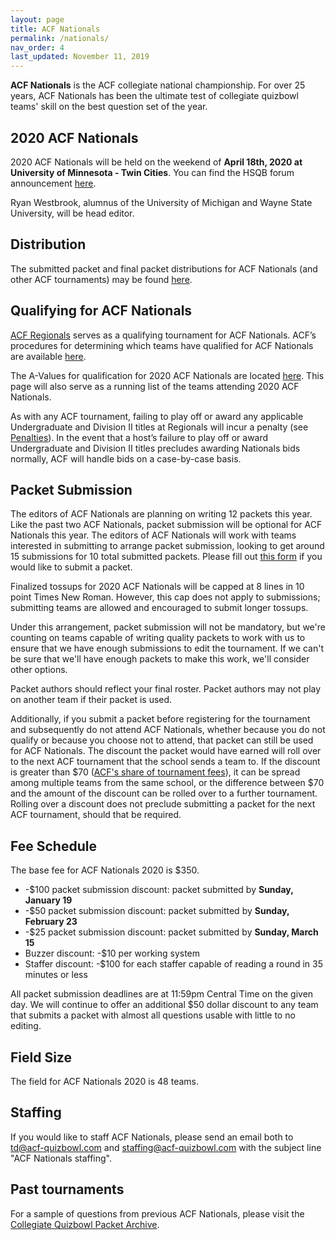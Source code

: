 ```yaml
---
layout: page
title: ACF Nationals
permalink: /nationals/
nav_order: 4
last_updated: November 11, 2019
---
```


**ACF Nationals** is the ACF collegiate national championship. For over 25 years, ACF Nationals has been the ultimate test of collegiate quizbowl teams' skill on the best question set of the year.


## 2020 ACF Nationals
2020 ACF Nationals will be held on the weekend of **April 18th, 2020 at University of Minnesota - Twin Cities**. You can find the HSQB forum announcement [here](https://hsquizbowl.org/forums/viewtopic.php?f=8&t=23261).

Ryan Westbrook, alumnus of the University of Michigan and Wayne State University, will be head editor.

## Distribution

The submitted packet and final packet distributions for ACF Nationals (and other ACF tournaments) may be found [here](/distribution).

## Qualifying for ACF Nationals
[ACF Regionals](/regionals) serves as a qualifying tournament for ACF Nationals. ACF’s procedures for determining which teams have qualified for ACF Nationals are available [here](/nationals-qualification). 

The A-Values for qualification for 2020 ACF Nationals are located [here](/a-values/2020). This page will also serve as a running list of the teams attending 2020 ACF Nationals.

As with any ACF tournament, failing to play off or award any applicable Undergraduate and Division II titles at Regionals will incur a penalty (see [Penalties](/hosting-guidelines/#penalties-for-egregious-hosting-violations)). In the event that a host’s failure to play off or award Undergraduate and Division II titles precludes awarding Nationals bids normally, ACF will handle bids on a case-by-case basis.

## Packet Submission
The editors of ACF Nationals are planning on writing 12 packets this year. Like the past two ACF Nationals, packet submission will be optional for ACF Nationals this year. The editors of ACF Nationals will work with teams interested in submitting to arrange packet submission, looking to get around 15 submissions for 10 total submitted packets. Please fill out [this form](https://forms.gle/TZ8SxgN3ycKFDALt7) if you would like to submit a packet.

Finalized tossups for 2020 ACF Nationals will be capped at 8 lines in 10 point Times New Roman. However, this cap does not apply to submissions; submitting teams are allowed and encouraged to submit longer tossups.

Under this arrangement, packet submission will not be mandatory, but we're counting on teams capable of writing quality packets to work with us to ensure that we have enough submissions to edit the tournament. If we can't be sure that we'll have enough packets to make this work, we'll consider other options.

Packet authors should reflect your final roster. Packet authors may not play on another team if their packet is used.

Additionally, if you submit a packet before registering for the tournament and subsequently do not attend ACF Nationals, whether because you do not qualify or because you choose not to attend, that packet can still be used for ACF Nationals. The discount the packet would have earned will roll over to the next ACF tournament that the school sends a team to. If the discount is greater than $70 ([ACF's share of tournament fees](/hosting-guidelines/#financial-breakdown-between-hosts-and-acf)), it can be spread among multiple teams from the same school, or the difference between $70 and the amount of the discount can be rolled over to a further tournament. Rolling over a discount does not preclude submitting a packet for the next ACF tournament, should that be required.

## Fee Schedule
The base fee for ACF Nationals 2020 is $350.

- -$100 packet submission discount: packet submitted by **Sunday, January 19**
- -$50 packet submission discount: packet submitted by **Sunday, February 23**
- -$25 packet submission discount: packet submitted by **Sunday, March 15**
- Buzzer discount: -$10 per working system
- Staffer discount: -$100 for each staffer capable of reading a round in 35 minutes or less

All packet submission deadlines are at 11:59pm Central Time on the given day. We will continue to offer an additional $50 dollar discount to any team that submits a packet with almost all questions usable with little to no editing.

## Field Size
The field for ACF Nationals 2020 is 48 teams.

## Staffing
If you would like to staff ACF Nationals, please send an email both to [td@acf-quizbowl.com](mailto:td@acf-quizbowl.com) and [staffing@acf-quizbowl.com](mailto:staffing@acf-quizbowl.com) with the subject line "ACF Nationals staffing".

## Past tournaments
For a sample of questions from previous ACF Nationals, please visit the [Collegiate Quizbowl Packet Archive](http://hsquizbowl.org/db/questionsets/search/?name=ACF+Nationals&col=1&season=&archived=y).

